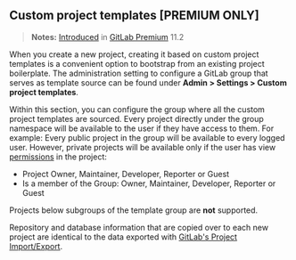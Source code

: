 ## Custom project templates **[PREMIUM ONLY]**

> **Notes:**
> [Introduced](https://gitlab.com/gitlab-org/gitlab-ee/issues/6860) in [GitLab Premium](https://about.gitlab.com/pricing) 11.2

When you create a new project, creating it based on custom project templates is
a convenient option to bootstrap from an existing project boilerplate.
The administration setting to configure a GitLab group that serves as template
source can be found under **Admin > Settings > Custom project templates**.

Within this section, you can configure the group where all the custom project
templates are sourced. Every project directly under the group namespace will be
available to the user if they have access to them. For example: Every public
project in the group will be available to every logged user. However,
private projects will be available only if the user has view [permissions](../permissions.md)
in the project:

- Project Owner, Maintainer, Developer, Reporter or Guest
- Is a member of the Group: Owner, Maintainer, Developer, Reporter or Guest

Projects below subgroups of the template group are **not** supported.

Repository and database information that are copied over to each new project are
 identical to the data exported with [GitLab's Project Import/Export](../project/settings/import_export.md).
